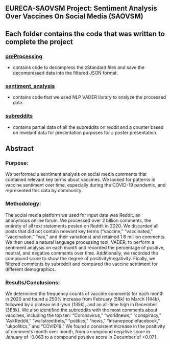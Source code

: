 ## EURECA-SAOVSM Project: Sentiment Analysis Over Vaccines On Social Media (SAOVSM)

## Each folder contains the code that was written to complete the project

### [preProcessing](./preProcessing) 

- contains code to decompress the zStandard files and save the decompressed data into the filtered JSON format.
  
### [sentiment_analysis](./sentiment_analysis) 

- contains code that we used NLP VADER library to analyze the processed data.
  
### [subreddits](./subreddits) 

- contains partial data of all the subreddits on reddit and a counter based on revelant data for presentation purposes for a poster presentation.


## Abstract

### Purpose: 

We performed a sentiment analysis on social media comments that contained relevant key terms about vaccines. We looked for patterns in vaccine sentiment over time, especially during the COVID-19 pandemic, and represented this data by community.

### Methodology: 

The social media platform we used for input data was Reddit, an anonymous online forum. We processed over 2 billion comments, the entirety of all text statements posted on Reddit in 2020. We discarded all posts that did not contain relevant key terms (“vaccine,” “vaccinated,” “vaccination,” “vax,” and their variations) and retained 1.6 million comments. We then used a natural language processing tool, VADER, to perform a sentiment analysis on each month and recorded the percentage of positive, neutral, and negative comments over time. Additionally, we recorded the compound score to show the degree of positivity/negativity. Finally, we filtered comments by subreddit and compared the vaccine sentiment for different demographics.  

### Results/Conclusions: 

We determined the frequency counts of vaccine comments for each month in 2020 and found a 250% increase from February (58k) to March (144k), followed by a plateau mid-year (135k), and an all-time high in December (368k). We also identified the subreddits with the most comments about vaccines, including the top ten: “Coronavirus,” “worldnews,” “conspiracy,” “AskReddit,” “wallstreetbets,” “politics,” “news,” “insanepeoplefacebook,” “ukpolitics,” and “COVID19.” We found a consistent increase in the positivity of comments month over month, from a compound negative score in January of -0.063 to a compound positive score in December of +0.071.
